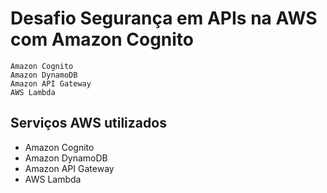 # Desafio Segurança em APIs na AWS com Amazon Cognito

    Amazon Cognito
    Amazon DynamoDB
    Amazon API Gateway
    AWS Lambda
    
## Serviços AWS utilizados

- Amazon Cognito
- Amazon DynamoDB
- Amazon API Gateway
- AWS Lambda
